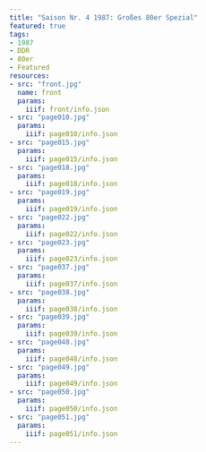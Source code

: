 ```yaml
---
title: "Saison Nr. 4 1987: Großes 80er Spezial"
featured: true
tags:
- 1987
- DDR
- 80er
- Featured
resources:
- src: "front.jpg"
  name: front
  params:
    iiif: front/info.json
- src: "page010.jpg"
  params:
    iiif: page010/info.json
- src: "page015.jpg"
  params:
    iiif: page015/info.json
- src: "page018.jpg"
  params:
    iiif: page018/info.json
- src: "page019.jpg"
  params:
    iiif: page019/info.json
- src: "page022.jpg"
  params:
    iiif: page022/info.json
- src: "page023.jpg"
  params:
    iiif: page023/info.json
- src: "page037.jpg"
  params:
    iiif: page037/info.json
- src: "page038.jpg"
  params:
    iiif: page038/info.json
- src: "page039.jpg"
  params:
    iiif: page039/info.json
- src: "page048.jpg"
  params:
    iiif: page048/info.json
- src: "page049.jpg"
  params:
    iiif: page049/info.json
- src: "page050.jpg"
  params:
    iiif: page050/info.json
- src: "page051.jpg"
  params:
    iiif: page051/info.json
---
```

